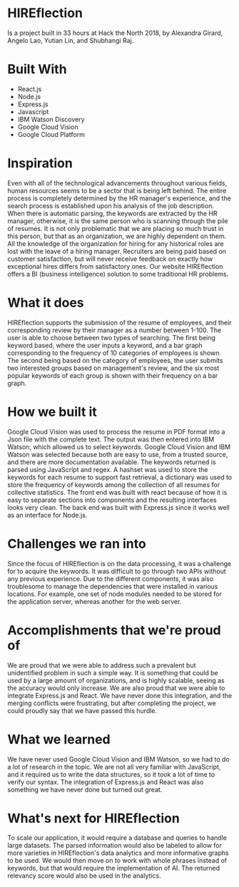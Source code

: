 # HIREflection
Is a project built in 33 hours at Hack the North 2018, by Alexandra Girard, Angelo Lao, Yutian Lin, and Shubhangi Raj.

# Built With
* React.js
* Node.js
* Express.js
* Javascript
* IBM Watson Discovery
* Google Cloud Vision
* Google Cloud Platform

# Inspiration
Even with all of the technological advancements throughout various fields, human resources seems to be a sector that is being left behind. The entire process is completely determined by the HR manager's experience, and the search process is established upon his analysis of the job description. When there is automatic parsing, the keywords are extracted by the HR manager, otherwise, it is the same person who is scanning through the pile of resumes. It is not only problematic that we are placing so much trust in this person, but that as an organization, we are highly dependent on them. All the knowledge of the organization for hiring for any historical roles are lost with the leave of a hiring manager. Recruiters are being paid based on customer satisfaction, but will never receive feedback on exactly how exceptional hires differs from satisfactory ones. Our website HIREflection offers a BI (business intelligence) solution to some traditional HR problems.

# What it does
HIREflection supports the submission of the resume of employees, and their corresponding review by their manager as a number between 1-100. The user is able to choose between two types of searching. The first being keyword based, where the user inputs a keyword, and a bar graph corresponding to the frequency of 10 categories of employees is shown. The second being based on the category of employees, the user submits two interested groups based on management's review, and the six most popular keywords of each group is shown with their frequency on a bar graph.

# How we built it
Google Cloud Vision was used to process the resume in PDF format into a Json file with the complete text. The output was then entered into IBM Watson, which allowed us to select keywords. Google Cloud Vision and IBM Watson was selected because both are easy to use, from a trusted source, and there are more documentation available. The keywords returned is parsed using JavaScript and regex. A hashset was used to store the keywords for each resume to support fast retrieval, a dictionary was used to store the frequency of keywords among the collection of all resumes for collective statistics. The front end was built with react because of how it is easy to separate sections into components and the resulting interfaces looks very clean. The back end was built with Express.js since it works well as an interface for Node.js.

# Challenges we ran into
Since the focus of HIREflection is on the data processing, it was a challenge for to acquire the keywords. It was difficult to go through two APIs without any previous experience. Due to the different components, it was also troublesome to manage the dependencies that were installed in various locations. For example, one set of node modules needed to be stored for the application server, whereas another for the web server.

# Accomplishments that we're proud of
We are proud that we were able to address such a prevalent but unidentified problem in such a simple way. It is something that could be used by a large amount of organizations, and is highly scalable, seeing as the accuracy would only increase. We are also proud that we were able to integrate Express.js and React. We have never done this integration, and the merging conflicts were frustrating, but after completing the project, we could proudly say that we have passed this hurdle.

# What we learned
We have never used Google Cloud Vision and IBM Watson, so we had to do a lot of research in the topic. We are not all very familiar with JavaScript, and it required us to write the data structures, so it took a lot of time to verify our syntax. The integration of Express.js and React was also something we have never done but turned out great.

# What's next for HIREflection
To scale our application, it would require a database and queries to handle large datasets. The parsed information would also be labeled to allow for more varieties in HIREflection's data analytics and more informative graphs to be used. We would then move on to work with whole phrases instead of keywords, but that would require the implementation of AI. The returned relevancy score would also be used in the analytics.


